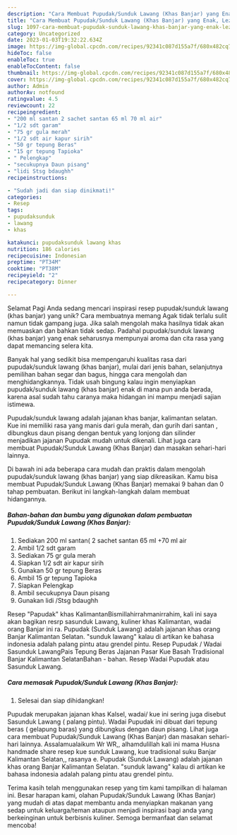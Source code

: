 ```yaml
---
description: "Cara Membuat Pupudak/Sunduk Lawang (Khas Banjar) yang Enak, Lezat"
title: "Cara Membuat Pupudak/Sunduk Lawang (Khas Banjar) yang Enak, Lezat"
slug: 1097-cara-membuat-pupudak-sunduk-lawang-khas-banjar-yang-enak-lezat
category: Uncategorized
date: 2023-01-03T19:32:22.634Z
image: https://img-global.cpcdn.com/recipes/92341c087d155a7f/680x482cq70/pupudaksunduk-lawang-khas-banjar-foto-resep-utama.jpg
hideToc: false
enableToc: true
enableTocContent: false
thumbnail: https://img-global.cpcdn.com/recipes/92341c087d155a7f/680x482cq70/pupudaksunduk-lawang-khas-banjar-foto-resep-utama.jpg
cover: https://img-global.cpcdn.com/recipes/92341c087d155a7f/680x482cq70/pupudaksunduk-lawang-khas-banjar-foto-resep-utama.jpg
author: Admin
authorAv: notfound
ratingvalue: 4.5
reviewcount: 22
recipeingredient:
- "200 ml santan 2 sachet santan 65 ml 70 ml air"
- "1/2 sdt garam"
- "75 gr gula merah"
- "1/2 sdt air kapur sirih"
- "50 gr tepung Beras"
- "15 gr tepung Tapioka"
- " Pelengkap"
- "secukupnya Daun pisang"
- "lidi Stsg bdaughh"
recipeinstructions:

- "Sudah jadi dan siap dinikmati!"
categories:
- Resep
tags:
- pupudaksunduk
- lawang
- khas

katakunci: pupudaksunduk lawang khas 
nutrition: 186 calories
recipecuisine: Indonesian
preptime: "PT34M"
cooktime: "PT38M"
recipeyield: "2"
recipecategory: Dinner

---
```



Selamat Pagi Anda sedang mencari inspirasi resep pupudak/sunduk lawang (khas banjar) yang unik? Cara membuatnya memang Agak tidak terlalu sulit namun tidak gampang juga. Jika salah mengolah maka hasilnya tidak akan memuaskan dan bahkan tidak sedap. Padahal pupudak/sunduk lawang (khas banjar) yang enak seharusnya mempunyai aroma dan cita rasa yang dapat memancing selera kita.


Banyak hal yang sedikit bisa mempengaruhi kualitas rasa dari pupudak/sunduk lawang (khas banjar), mulai dari jenis bahan, selanjutnya pemilihan bahan segar dan bagus, hingga cara mengolah dan menghidangkannya. Tidak usah bingung kalau ingin menyiapkan pupudak/sunduk lawang (khas banjar) enak di mana pun anda berada, karena asal sudah tahu caranya maka hidangan ini mampu menjadi sajian istimewa.

Pupudak/sunduk lawang adalah jajanan khas banjar, kalimantan selatan. Kue ini memiliki rasa yang manis dari gula merah, dan gurih dari santan , dibungkus daun pisang dengan bentuk yang lonjong dan silinder menjadikan jajanan Pupudak mudah untuk dikenali. Lihat juga cara membuat Pupudak/Sunduk Lawang (Khas Banjar) dan masakan sehari-hari lainnya.


Di bawah ini ada beberapa cara mudah dan praktis dalam mengolah pupudak/sunduk lawang (khas banjar) yang siap dikreasikan. Kamu bisa membuat Pupudak/Sunduk Lawang (Khas Banjar) memakai 9 bahan dan 0 tahap pembuatan. Berikut ini langkah-langkah dalam membuat hidangannya.

<!--inarticleads1-->

##### Bahan-bahan dan bumbu yang digunakan dalam pembuatan Pupudak/Sunduk Lawang (Khas Banjar):

1. Sediakan 200 ml santan( 2 sachet santan 65 ml +70 ml air
1. Ambil 1/2 sdt garam
1. Sediakan 75 gr gula merah
1. Siapkan 1/2 sdt air kapur sirih
1. Gunakan 50 gr tepung Beras
1. Ambil 15 gr tepung Tapioka
1. Siapkan  Pelengkap
1. Ambil secukupnya Daun pisang
1. Gunakan lidi /Stsg bdaughh


Resep &#34;Papudak&#34; khas KalimantanBismillahirrahmanirrahim, kali ini saya akan bagikan resrp sasunduk Lawang, kuliner khas Kalimantan, wadai orang Banjar ini ra. Pupudak (Sunduk Lawang) adalah jajanan khas orang Banjar Kalimantan Selatan. &#34;sunduk lawang&#34; kalau di artikan ke bahasa indonesia adalah palang pintu atau grendel pintu. Resep Pupudak / Wadai Sasunduk LawangPais Tepung Beras Jajanan Pasar Kue Basah Tradisional Banjar Kalimantan SelatanBahan - bahan. Resep Wadai Pupudak atau Sasunduk Lawang. 

<!--inarticleads2-->

##### Cara memasak Pupudak/Sunduk Lawang (Khas Banjar):


1. Selesai dan siap dihidangkan!

Pupudak merupakan jajanan khas Kalsel, wadai/ kue ini sering juga disebut Sasunduk Lawang ( palang pintu). Wadai Pupudak ini dibuat dari tepung beras ( gelapung baras) yang dibungkus dengan daun pisang. Lihat juga cara membuat Pupudak/Sunduk Lawang (Khas Banjar) dan masakan sehari-hari lainnya. Assalamualaikum Wr WR,, alhamdulillah kali ini mama Husna handmade share resep kue sunduk Lawang, kue tradisional suku Banjar Kalimantan Selatan,, rasanya e. Pupudak (Sunduk Lawang) adalah jajanan khas orang Banjar Kalimantan Selatan. &#34;sunduk lawang&#34; kalau di artikan ke bahasa indonesia adalah palang pintu atau grendel pintu. 

Terima kasih telah menggunakan resep yang tim kami tampilkan di halaman ini. Besar harapan kami, olahan Pupudak/Sunduk Lawang (Khas Banjar) yang mudah di atas dapat membantu anda menyiapkan makanan yang sedap untuk keluarga/teman ataupun menjadi inspirasi bagi anda yang berkeinginan untuk berbisnis kuliner. Semoga bermanfaat dan selamat mencoba!
